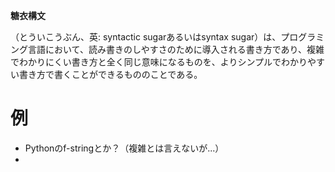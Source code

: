 **糖衣構文**

（とういこうぶん、英: syntactic sugarあるいはsyntax sugar）は、プログラミング言語において、読み書きのしやすさのために導入される書き方であり、複雑でわかりにくい書き方と全く同じ意味になるものを、よりシンプルでわかりやすい書き方で書くことができるもののことである。

# 例

- Pythonのf-stringとか？（複雑とは言えないが...）
- 